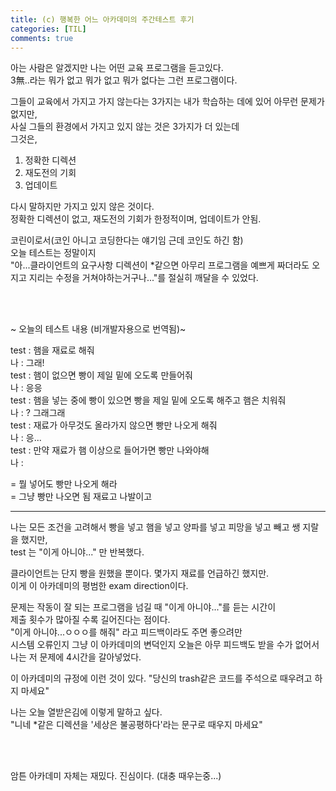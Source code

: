 ```yaml
---
title: (c) 행복한 어느 아카데미의 주간테스트 후기
categories: [TIL]
comments: true
---
```


아는 사람은 알겠지만 나는 어떤 교육 프로그램을 듣고있다.  
3無..라는 뭐가 없고 뭐가 없고 뭐가 없다는 그런 프로그램이다.

그들이 교육에서 가지고 가지 않는다는 3가지는 내가 학습하는 데에 있어 아무런 문제가 없지만,  
사실 그들의 환경에서 가지고 있지 않는 것은 3가지가 더 있는데  
그것은,  
1. 정확한 디렉션
2. 재도전의 기회
3. 업데이트

다시 말하지만 가지고 있지 않은 것이다.  
정확한 디렉션이 없고, 재도전의 기회가 한정적이며, 업데이트가 안됨.  

코린이로서(코인 아니고 코딩한다는 얘기임 근데 코인도 하긴 함)  
오늘 테스트는 정말이지  
"아...클라이언트의 요구사항 디렉션이 *같으면 아무리 프로그램을 예쁘게 짜더라도 오지고 지리는 수정을 거쳐야하는거구나..."를 절실히 깨달을 수 있었다.  

<br>
<br>

~ 오늘의 테스트 내용 (비개발자용으로 번역됨)~

test : 햄을 재료로 해줘  
나 : 그래!  
test : 햄이 없으면 빵이 제일 밑에 오도록 만들어줘  
나 : 응응  
test : 햄을 넣는 중에 빵이 있으면 빵을 제일 밑에 오도록 해주고 햄은 치워줘  
나 : ? 그래그래  
test : 재료가 아무것도 올라가지 않으면 빵만 나오게 해줘  
나 : 응...  
test : 만약 재료가 햄 이상으로 들어가면 빵만 나와야해  
나 : 

= 뭘 넣어도 빵만 나오게 해라  
= 그냥 빵만 나오면 됨 재료고 나발이고


---
나는 모든 조건을 고려해서 빵을 넣고 햄을 넣고 양파를 넣고 피망을 넣고 빼고 쌩 지랄을 했지만,  
test 는 "이게 아니야..." 만 반복했다.  

클라이언트는 단지 빵을 원했을 뿐이다. 몇가지 재료를 언급하긴 했지만.  
이게 이 아카데미의 평범한 exam direction이다.  

문제는 작동이 잘 되는 프로그램을 넘길 때 "이게 아니야..."를 듣는 시간이  
제출 횟수가 많아질 수록 길어진다는 점이다.  
"이게 아니야...ㅇㅇㅇ를 해줘" 라고 피드백이라도 주면 좋으려만  
시스템 오류인지 그냥 이 아카데미의 변덕인지 오늘은 아무 피드백도 받을 수가 없어서 나는 저 문제에 4시간을 갈아넣었다.   

이 아카데미의 규정에 이런 것이 있다.
"당신의 trash같은 코드를 주석으로 때우려고 하지 마세요"

나는 오늘 열받은김에 이렇게 말하고 싶다.  
"니네 *같은 디렉션을 '세상은 불공평하다'라는 문구로 때우지 마세요"  


<br>
<br>

암튼 아카데미 자체는 재밌다. 진심이다. (대충 때우는중...)